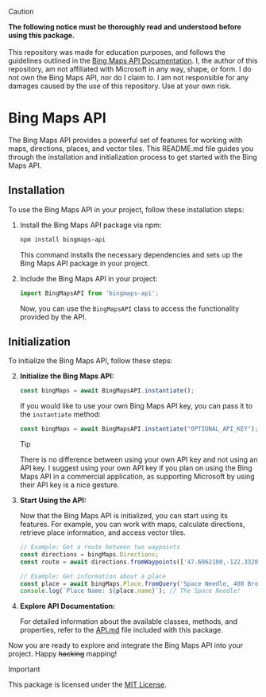> [!CAUTION]
> **The following notice must be thoroughly read and understood before using this package.**
> <br/><br/>
> This repository was made for education purposes, and follows the guidelines outlined in the [Bing Maps API Documentation](...). I, the author of this repository, am not affiliated with Microsoft in any way, shape, or form. I do not own the Bing Maps API, nor do I claim to. I am not responsible for any damages caused by the use of this repository. Use at your own risk.

# Bing Maps API

The Bing Maps API provides a powerful set of features for working with maps, directions, places, and vector tiles. This README.md file guides you through the installation and initialization process to get started with the Bing Maps API.

## Installation

To use the Bing Maps API in your project, follow these installation steps:

1. Install the Bing Maps API package via npm:

   ```bash
   npm install bingmaps-api
   ```

   This command installs the necessary dependencies and sets up the Bing Maps API package in your project.

2. Include the Bing Maps API in your project:

   ```javascript
   import BingMapsAPI from 'bingmaps-api';
   ```

   Now, you can use the `BingMapsAPI` class to access the functionality provided by the API.

## Initialization

To initialize the Bing Maps API, follow these steps:

2. **Initialize the Bing Maps API:**
   ```javascript
   const bingMaps = await BingMapsAPI.instantiate();
   ```
   If you would like to use your own Bing Maps API key, you can pass it to the `instantiate` method:
   ```javascript
   const bingMaps = await BingMapsAPI.instantiate("OPTIONAL_API_KEY");
   ```
   > [!TIP]
   > There is no difference between using your own API key and not using an API key. I suggest using your own API key if you plan on using the Bing Maps API in a commercial application, as supporting Microsoft by using their API key is a nice gesture.
3. **Start Using the API:**

   Now that the Bing Maps API is initialized, you can start using its features. For example, you can work with maps, calculate directions, retrieve place information, and access vector tiles.

   ```javascript
   // Example: Get a route between two waypoints
   const directions = bingMaps.Directions;
   const route = await directions.fromWaypoints(['47.6062100,-122.3320700', '45.523064,122.676483'], 'driving');

   // Example: Get information about a place
   const place = await bingMaps.Place.fromQuery('Space Needle, 400 Broad St, Seattle, WA, United States');
   console.log(`Place Name: ${place.name}`); // The Space Needle!
   ```

4. **Explore API Documentation:**

   For detailed information about the available classes, methods, and properties, refer to the [API.md](API.md) file included with this package.

Now you are ready to explore and integrate the Bing Maps API into your project. Happy ~~hacking~~ mapping!


> [!IMPORTANT]
> This package is licensed under the [MIT License](LICENSE.md).
